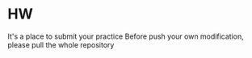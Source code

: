 # HW
It's a place to submit your practice
Before push your own modification, please pull the whole repository
